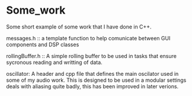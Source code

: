 # Some_work

Some short example of some work that I have done in C++.

messages.h :: a template function to help comunicate between GUI components and DSP classes

rollingBuffer.h :: A simple rolling buffer to be used in tasks that ensure sycronous reading and writting of data.


oscillator:
   A header and cpp file that defines the main oscilator used in some of my audio work. This is designed to be used in a modular settings deals with aliasing quite badly, this has been improved in later verions.
